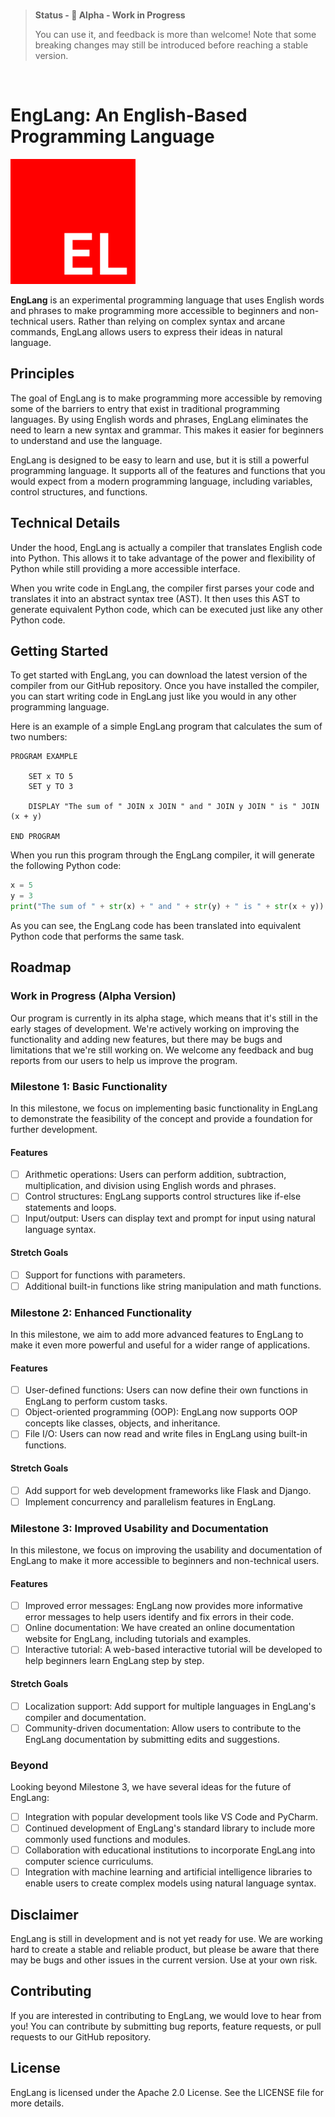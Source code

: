 <br/>

> **Status - 🚧 Alpha - Work in Progress**
>
> You can use it, and feedback is more than welcome! Note that some breaking changes may still be introduced before reaching a stable version.

<br/>

# EngLang: An English-Based Programming Language

<a href="https://github.com/MostlyWhat/EngLang">
  <img src="assets/logo.png" alt="Logo" width="200" height="200"></img>
</a>

**EngLang** is an experimental programming language that uses English words and phrases to make programming more accessible to beginners and non-technical users. Rather than relying on complex syntax and arcane commands, EngLang allows users to express their ideas in natural language.

## Principles

The goal of EngLang is to make programming more accessible by removing some of the barriers to entry that exist in traditional programming languages. By using English words and phrases, EngLang eliminates the need to learn a new syntax and grammar. This makes it easier for beginners to understand and use the language.

EngLang is designed to be easy to learn and use, but it is still a powerful programming language. It supports all of the features and functions that you would expect from a modern programming language, including variables, control structures, and functions.

## Technical Details

Under the hood, EngLang is actually a compiler that translates English code into Python. This allows it to take advantage of the power and flexibility of Python while still providing a more accessible interface.

When you write code in EngLang, the compiler first parses your code and translates it into an abstract syntax tree (AST). It then uses this AST to generate equivalent Python code, which can be executed just like any other Python code.

## Getting Started

To get started with EngLang, you can download the latest version of the compiler from our GitHub repository. Once you have installed the compiler, you can start writing code in EngLang just like you would in any other programming language.

Here is an example of a simple EngLang program that calculates the sum of two numbers:

```EngLang
PROGRAM EXAMPLE

    SET x TO 5
    SET y TO 3

    DISPLAY "The sum of " JOIN x JOIN " and " JOIN y JOIN " is " JOIN (x + y)

END PROGRAM
```

When you run this program through the EngLang compiler, it will generate the following Python code:

```python
x = 5
y = 3
print("The sum of " + str(x) + " and " + str(y) + " is " + str(x + y))
```

As you can see, the EngLang code has been translated into equivalent Python code that performs the same task.

## Roadmap

### Work in Progress (Alpha Version)

Our program is currently in its alpha stage, which means that it's still in the early stages of development. We're actively working on improving the functionality and adding new features, but there may be bugs and limitations that we're still working on. We welcome any feedback and bug reports from our users to help us improve the program.

### Milestone 1: Basic Functionality

In this milestone, we focus on implementing basic functionality in EngLang to demonstrate the feasibility of the concept and provide a foundation for further development.

#### Features

- [ ] Arithmetic operations: Users can perform addition, subtraction, multiplication, and division using English words and phrases.
- [ ] Control structures: EngLang supports control structures like if-else statements and loops.
- [ ] Input/output: Users can display text and prompt for input using natural language syntax.

#### Stretch Goals

- [ ] Support for functions with parameters.
- [ ] Additional built-in functions like string manipulation and math functions.

### Milestone 2: Enhanced Functionality

In this milestone, we aim to add more advanced features to EngLang to make it even more powerful and useful for a wider range of applications.

#### Features

- [ ] User-defined functions: Users can now define their own functions in EngLang to perform custom tasks.
- [ ] Object-oriented programming (OOP): EngLang now supports OOP concepts like classes, objects, and inheritance.
- [ ] File I/O: Users can now read and write files in EngLang using built-in functions.

#### Stretch Goals

- [ ] Add support for web development frameworks like Flask and Django.
- [ ] Implement concurrency and parallelism features in EngLang.

### Milestone 3: Improved Usability and Documentation

In this milestone, we focus on improving the usability and documentation of EngLang to make it more accessible to beginners and non-technical users.

#### Features

- [ ] Improved error messages: EngLang now provides more informative error messages to help users identify and fix errors in their code.
- [ ] Online documentation: We have created an online documentation website for EngLang, including tutorials and examples.
- [ ] Interactive tutorial: A web-based interactive tutorial will be developed to help beginners learn EngLang step by step.

#### Stretch Goals

- [ ] Localization support: Add support for multiple languages in EngLang's compiler and documentation.
- [ ] Community-driven documentation: Allow users to contribute to the EngLang documentation by submitting edits and suggestions.

### Beyond

Looking beyond Milestone 3, we have several ideas for the future of EngLang:

- [ ] Integration with popular development tools like VS Code and PyCharm.
- [ ] Continued development of EngLang's standard library to include more commonly used functions and modules.
- [ ] Collaboration with educational institutions to incorporate EngLang into computer science curriculums.
- [ ] Integration with machine learning and artificial intelligence libraries to enable users to create complex models using natural language syntax.

## Disclaimer

EngLang is still in development and is not yet ready for use. We are working hard to create a stable and reliable product, but please be aware that there may be bugs and other issues in the current version. Use at your own risk.

## Contributing

If you are interested in contributing to EngLang, we would love to hear from you! You can contribute by submitting bug reports, feature requests, or pull requests to our GitHub repository.

## License

EngLang is licensed under the Apache 2.0 License. See the LICENSE file for more details.
